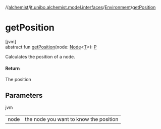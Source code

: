 //[alchemist](../../../index.md)/[it.unibo.alchemist.model.interfaces](../index.md)/[Environment](index.md)/[getPosition](get-position.md)

# getPosition

[jvm]\
abstract fun [getPosition](get-position.md)(node: [Node](../-node/index.md)<[T](../-node/index.md)>): [P](../-benchmarkable-environment/index.md)

Calculates the position of a node.

#### Return

The position

## Parameters

jvm

| | |
|---|---|
| node | the node you want to know the position |
